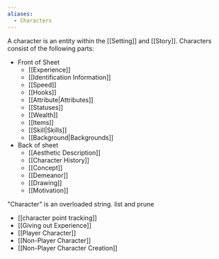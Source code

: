 ```yaml
---
aliases:
  - Characters
---
```

A character is an entity within the [[Setting]] and [[Story]]. Characters consist of the following parts:
- Front of Sheet
	- [[Experience]]
	- [[Identification Information]]
	- [[Speed]]
	- [[Hooks]]
	- [[Attribute|Attributes]]
	- [[Statuses]]
	- [[Wealth]]
	- [[Items]]
	- [[Skill|Skills]]
	- [[Background|Backgrounds]]
- Back of sheet
	- [[Aesthetic Description]]
	- [[Character History]]
	- [[Concept]]
	- [[Demeanor]]
	- [[Drawing]]
	- [[Motivation]]


"Character" is an overloaded string. list and prune

- [[character point tracking]]
- [[Giving out Experience]]
- [[Player Character]]
- [[Non-Player Character]]
- [[Non-Player Character Creation]]
